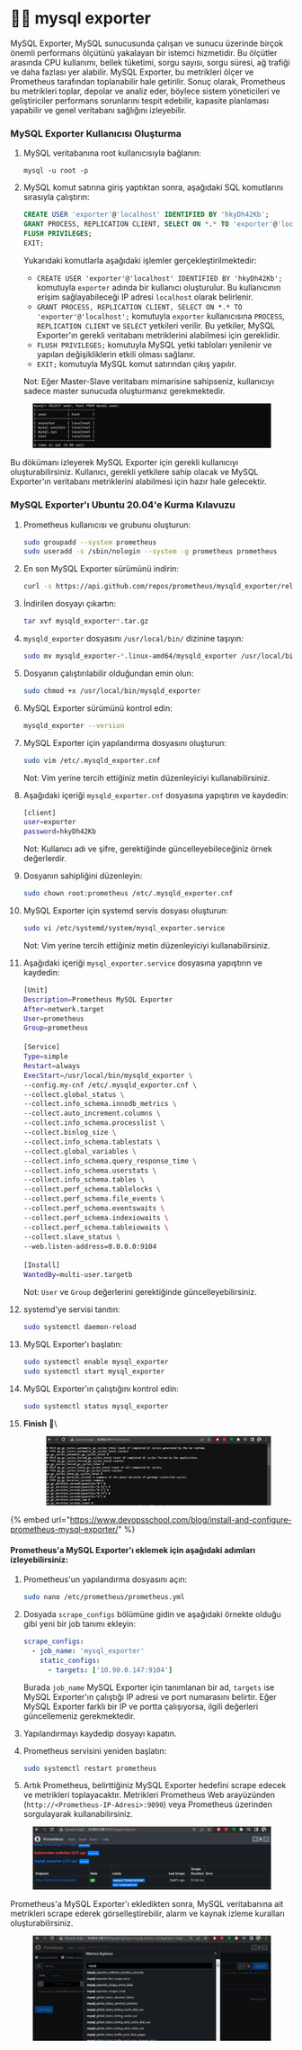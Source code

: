 # 👨🚒 mysql exporter

MySQL Exporter, MySQL sunucusunda çalışan ve sunucu üzerinde birçok önemli performans ölçütünü yakalayan bir istemci hizmetidir. Bu ölçütler arasında CPU kullanımı, bellek tüketimi, sorgu sayısı, sorgu süresi, ağ trafiği ve daha fazlası yer alabilir. MySQL Exporter, bu metrikleri ölçer ve Prometheus tarafından toplanabilir hale getirilir. Sonuç olarak, Prometheus bu metrikleri toplar, depolar ve analiz eder, böylece sistem yöneticileri ve geliştiriciler performans sorunlarını tespit edebilir, kapasite planlaması yapabilir ve genel veritabanı sağlığını izleyebilir.



### MySQL Exporter Kullanıcısı Oluşturma

1.  MySQL veritabanına root kullanıcısıyla bağlanın:

    ```
    mysql -u root -p
    ```
2.  MySQL komut satırına giriş yaptıktan sonra, aşağıdaki SQL komutlarını sırasıyla çalıştırın:

    ```sql
    CREATE USER 'exporter'@'localhost' IDENTIFIED BY 'hkyDh42Kb';
    GRANT PROCESS, REPLICATION CLIENT, SELECT ON *.* TO 'exporter'@'localhost';
    FLUSH PRIVILEGES;
    EXIT;
    ```

    Yukarıdaki komutlarla aşağıdaki işlemler gerçekleştirilmektedir:

    * `CREATE USER 'exporter'@'localhost' IDENTIFIED BY 'hkyDh42Kb';` komutuyla `exporter` adında bir kullanıcı oluşturulur. Bu kullanıcının erişim sağlayabileceği IP adresi `localhost` olarak belirlenir.
    * `GRANT PROCESS, REPLICATION CLIENT, SELECT ON *.* TO 'exporter'@'localhost';` komutuyla `exporter` kullanıcısına `PROCESS`, `REPLICATION CLIENT` ve `SELECT` yetkileri verilir. Bu yetkiler, MySQL Exporter'ın gerekli veritabanı metriklerini alabilmesi için gereklidir.
    * `FLUSH PRIVILEGES;` komutuyla MySQL yetki tabloları yenilenir ve yapılan değişikliklerin etkili olması sağlanır.
    * `EXIT;` komutuyla MySQL komut satırından çıkış yapılır.

    Not: Eğer Master-Slave veritabanı mimarisine sahipseniz, kullanıcıyı sadece master sunucuda oluşturmanız gerekmektedir.

<figure><img src="../.gitbook/assets/image (145).png" alt=""><figcaption></figcaption></figure>

Bu dökümanı izleyerek MySQL Exporter için gerekli kullanıcıyı oluşturabilirsiniz. Kullanıcı, gerekli yetkilere sahip olacak ve MySQL Exporter'ın veritabanı metriklerini alabilmesi için hazır hale gelecektir.



### MySQL Exporter'ı Ubuntu 20.04'e Kurma Kılavuzu

1.  Prometheus kullanıcısı ve grubunu oluşturun:

    ```bash
    sudo groupadd --system prometheus
    sudo useradd -s /sbin/nologin --system -g prometheus prometheus
    ```
2.  En son MySQL Exporter sürümünü indirin:

    ```bash
    curl -s https://api.github.com/repos/prometheus/mysqld_exporter/releases/latest | grep browser_download_url | grep linux-amd64 | cut -d '"' -f 4 | wget -qi -
    ```
3.  İndirilen dosyayı çıkartın:

    ```bash
    tar xvf mysqld_exporter*.tar.gz
    ```
4.  `mysqld_exporter` dosyasını `/usr/local/bin/` dizinine taşıyın:

    ```bash
    sudo mv mysqld_exporter-*.linux-amd64/mysqld_exporter /usr/local/bin/
    ```
5.  Dosyanın çalıştırılabilir olduğundan emin olun:

    ```bash
    sudo chmod +x /usr/local/bin/mysqld_exporter
    ```
6.  MySQL Exporter sürümünü kontrol edin:

    ```bash
    mysqld_exporter --version
    ```
7.  MySQL Exporter için yapılandırma dosyasını oluşturun:

    ```bash
    sudo vim /etc/.mysqld_exporter.cnf
    ```

    Not: Vim yerine tercih ettiğiniz metin düzenleyiciyi kullanabilirsiniz.
8.  Aşağıdaki içeriği `mysqld_exporter.cnf` dosyasına yapıştırın ve kaydedin:

    ```bash
    [client]
    user=exporter
    password=hkyDh42Kb
    ```

    Not: Kullanıcı adı ve şifre, gerektiğinde güncelleyebileceğiniz örnek değerlerdir.
9.  Dosyanın sahipliğini düzenleyin:

    ```bash
    sudo chown root:prometheus /etc/.mysqld_exporter.cnf
    ```
10. MySQL Exporter için systemd servis dosyası oluşturun:

    ```bash
    sudo vi /etc/systemd/system/mysql_exporter.service
    ```

    Not: Vim yerine tercih ettiğiniz metin düzenleyiciyi kullanabilirsiniz.
11. Aşağıdaki içeriği `mysql_exporter.service` dosyasına yapıştırın ve kaydedin:

    ```bash
    [Unit]
    Description=Prometheus MySQL Exporter
    After=network.target
    User=prometheus
    Group=prometheus

    [Service]
    Type=simple
    Restart=always
    ExecStart=/usr/local/bin/mysqld_exporter \
    --config.my-cnf /etc/.mysqld_exporter.cnf \
    --collect.global_status \
    --collect.info_schema.innodb_metrics \
    --collect.auto_increment.columns \
    --collect.info_schema.processlist \
    --collect.binlog_size \
    --collect.info_schema.tablestats \
    --collect.global_variables \
    --collect.info_schema.query_response_time \
    --collect.info_schema.userstats \
    --collect.info_schema.tables \
    --collect.perf_schema.tablelocks \
    --collect.perf_schema.file_events \
    --collect.perf_schema.eventswaits \
    --collect.perf_schema.indexiowaits \
    --collect.perf_schema.tableiowaits \
    --collect.slave_status \
    --web.listen-address=0.0.0.0:9104

    [Install]
    WantedBy=multi-user.targetb
    ```

    Not: `User` ve `Group` değerlerini gerektiğinde güncelleyebilirsiniz.
12. systemd'ye servisi tanıtın:

    ```bash
    sudo systemctl daemon-reload
    ```
13. MySQL Exporter'ı başlatın:

    ```bash
    sudo systemctl enable mysql_exporter
    sudo systemctl start mysql_exporter
    ```
14. MySQL Exporter'ın çalıştığını kontrol edin:

    ```bash
    sudo systemctl status mysql_exporter
    ```
15. **Finish** :tada:\


    <figure><img src="../.gitbook/assets/image (118).png" alt=""><figcaption></figcaption></figure>

{% embed url="https://www.devopsschool.com/blog/install-and-configure-prometheus-mysql-exporter/" %}

#### Prometheus'a MySQL Exporter'ı eklemek için aşağıdaki adımları izleyebilirsiniz:

1.  Prometheus'un yapılandırma dosyasını açın:

    ```bash
    sudo nano /etc/prometheus/prometheus.yml
    ```
2.  Dosyada `scrape_configs` bölümüne gidin ve aşağıdaki örnekte olduğu gibi yeni bir job tanımı ekleyin:

    ```yaml
    scrape_configs:
      - job_name: 'mysql_exporter'
        static_configs:
          - targets: ['10.90.0.147:9104']
    ```

    Burada `job_name` MySQL Exporter için tanımlanan bir ad, `targets` ise MySQL Exporter'ın çalıştığı IP adresi ve port numarasını belirtir. Eğer MySQL Exporter farklı bir IP ve portta çalışıyorsa, ilgili değerleri güncellemeniz gerekmektedir.
3. Yapılandırmayı kaydedip dosyayı kapatın.
4.  Prometheus servisini yeniden başlatın:

    ```bash
    sudo systemctl restart prometheus
    ```
5. Artık Prometheus, belirttiğiniz MySQL Exporter hedefini scrape edecek ve metrikleri toplayacaktır. Metrikleri Prometheus Web arayüzünden (`http://<Prometheus-IP-Adresi>:9090`) veya Prometheus üzerinden sorgulayarak kullanabilirsiniz.

<figure><img src="../.gitbook/assets/image (166).png" alt=""><figcaption></figcaption></figure>

Prometheus'a MySQL Exporter'ı ekledikten sonra, MySQL veritabanına ait metrikleri scrape ederek görselleştirebilir, alarm ve kaynak izleme kuralları oluşturabilirsiniz.



<figure><img src="../.gitbook/assets/image (167).png" alt=""><figcaption></figcaption></figure>









